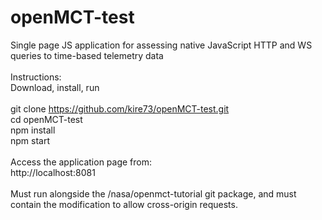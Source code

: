 # openMCT-test
Single page JS application for assessing native JavaScript HTTP and WS queries to time-based telemetry data<br>
<br>
Instructions:<br>
Download, install, run<br>
<br>
git clone https://github.com/kire73/openMCT-test.git<br>
cd openMCT-test<br>
npm install<br>
npm start<br>
<br>
Access the application page from:<br>
http://localhost:8081<br>
<br>
Must run alongside the /nasa/openmct-tutorial git package, and must contain the modification to allow cross-origin requests.
